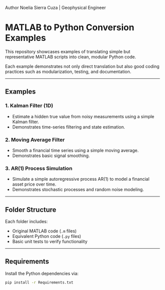 Author
Noelia Sierra Cuza | Geophysical Engineer

# MATLAB to Python Conversion Examples

This repository showcases examples of translating simple but representative MATLAB scripts into clean, modular Python code.

Each example demonstrates not only direct translation but also good coding practices such as modularization, testing, and documentation.

---

## Examples

### 1. Kalman Filter (1D)
- Estimate a hidden true value from noisy measurements using a simple Kalman filter.
- Demonstrates time-series filtering and state estimation.

### 2. Moving Average Filter
- Smooth a financial time series using a simple moving average.
- Demonstrates basic signal smoothing.

### 3. AR(1) Process Simulation
- Simulate a simple autoregressive process AR(1) to model a financial asset price over time.
- Demonstrates stochastic processes and random noise modeling.

---

## Folder Structure

Each folder includes:
- Original MATLAB code (`.m` files)
- Equivalent Python code (`.py` files)
- Basic unit tests to verify functionality

---

## Requirements

Install the Python dependencies via:

```bash
pip install -r Requirements.txt

